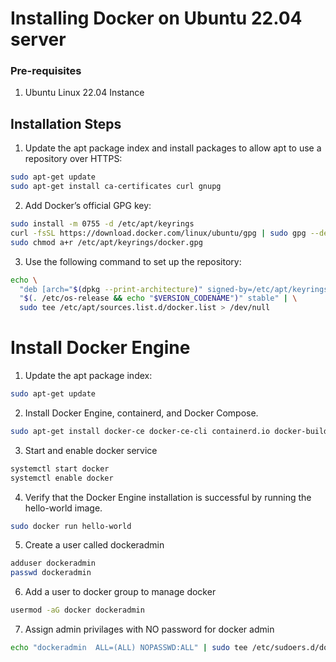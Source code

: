 # Installing Docker on Ubuntu 22.04 server

### Pre-requisites
1. Ubuntu Linux 22.04 Instance

## Installation Steps

1. Update the apt package index and install packages to allow apt to use a repository over HTTPS:
```sh 
sudo apt-get update
sudo apt-get install ca-certificates curl gnupg
```
2. Add Docker’s official GPG key:
```sh
sudo install -m 0755 -d /etc/apt/keyrings
curl -fsSL https://download.docker.com/linux/ubuntu/gpg | sudo gpg --dearmor -o /etc/apt/keyrings/docker.gpg
sudo chmod a+r /etc/apt/keyrings/docker.gpg
```
3. Use the following command to set up the repository:
```sh
echo \
  "deb [arch="$(dpkg --print-architecture)" signed-by=/etc/apt/keyrings/docker.gpg] https://download.docker.com/linux/ubuntu \
  "$(. /etc/os-release && echo "$VERSION_CODENAME")" stable" | \
  sudo tee /etc/apt/sources.list.d/docker.list > /dev/null
  ```
   # Install Docker Engine
   1. Update the apt package index:
   ```sh
   sudo apt-get update
   ```
   2. Install Docker Engine, containerd, and Docker Compose.
   ```sh
   sudo apt-get install docker-ce docker-ce-cli containerd.io docker-buildx-plugin docker-compose-plugin
   ```
   3. Start and enable docker service
   ```sh
   systemctl start docker
   systemctl enable docker
   ```
   4. Verify that the Docker Engine installation is successful by running the hello-world image.
   ```sh
   sudo docker run hello-world
   ```
   5. Create a user called dockeradmin
   ```sh
   adduser dockeradmin
   passwd dockeradmin
   ```
   6. Add a user to docker group to manage docker 
   ```sh
   usermod -aG docker dockeradmin
   ```
   7. Assign admin privilages with NO password for docker admin
   ```sh
   echo "dockeradmin  ALL=(ALL) NOPASSWD:ALL" | sudo tee /etc/sudoers.d/dockeradmin
   ```
